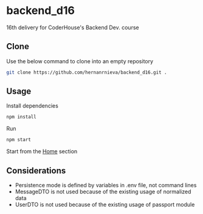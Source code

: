 # backend_d16
16th delivery for CoderHouse's Backend Dev. course

## Clone

Use the below command to clone into an empty repository

```bash
git clone https://github.com/hernanrnieva/backend_d16.git .
```

## Usage

Install dependencies

```bash
npm install
```

Run

```bash
npm start
```

Start from the [Home](http://localhost:8080/login) section

## Considerations

- Persistence mode is defined by variables in .env file, not command lines
- MessageDTO is not used because of the existing usage of normalized data
- UserDTO is not used because of the existing usage of passport module